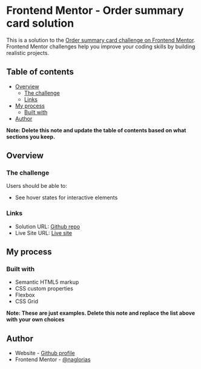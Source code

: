 # Frontend Mentor - Order summary card solution

This is a solution to the [Order summary card challenge on Frontend Mentor](https://www.frontendmentor.io/challenges/order-summary-component-QlPmajDUj). Frontend Mentor challenges help you improve your coding skills by building realistic projects. 

## Table of contents

- [Overview](#overview)
  - [The challenge](#the-challenge)
  - [Links](#links)
- [My process](#my-process)
  - [Built with](#built-with)
- [Author](#author)

**Note: Delete this note and update the table of contents based on what sections you keep.**

## Overview

### The challenge

Users should be able to:

- See hover states for interactive elements



### Links

- Solution URL: [Github repo](https://github.com/naglorias/order-summary.git)
- Live Site URL: [Live site](https://naglorias.github.io/order-summary/)

## My process

### Built with

- Semantic HTML5 markup
- CSS custom properties
- Flexbox
- CSS Grid


**Note: These are just examples. Delete this note and replace the list above with your own choices**





## Author

- Website - [Github profile](https://www.your-site.com)
- Frontend Mentor - [@naglorias](https://www.frontendmentor.io/profile/naglorias)

